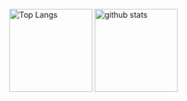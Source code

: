 <p align="left"> 
  <img alt="Top Langs" height="150px" src="https://github-readme-stats.vercel.app/api/top-langs/?username=naga-ko&layout=compact&show_icons=true&theme=onedark" />
  <img alt="github stats" height="150px" src="https://github-readme-stats.vercel.app/api?username=naga-ko&theme=onedark&show_icons=ture" />
</p>
